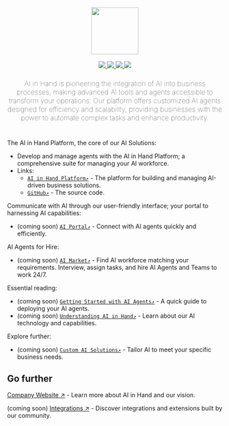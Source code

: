 <h3 align="center">
  <img
    src="https://ainhand.com/_next/image?url=%2Fimages%2Flogo%2Flogo.png&w=128&q=75"
    height="110"
  />
</h3>

<div>
  <p align="center">
    <a href="https://twitter.com/nick_bobrowski_">
        <img src="https://img.shields.io/badge/Twitter-000000?style=for-the-badge&logo=twitter&logoColor=white" />
    </a>
    <a href="https://www.linkedin.com/in/nickbobrowski/">
        <img src="https://img.shields.io/badge/LinkedIn-0077B5?style=for-the-badge&logo=linkedin&logoColor=white" />
    </a>
    <a href="https://discord.gg/wmSvRkw8R9">
        <img src="https://img.shields.io/badge/Discord-5865F2?style=for-the-badge&logo=discord&logoColor=white" />
    </a>
    <a href="https://www.youtube.com/@nickbobrowski">
        <img src="https://img.shields.io/badge/YouTube-FF0000?style=for-the-badge&logo=youtube&logoColor=white" />
    </a>
  </p>
</div>

<h3 align="center" style="margin-bottom: 40px; font-weight: lighter">
  <p>AI in Hand is pioneering the integration of AI into business processes, making advanced AI tools and agents accessible to transform your operations. Our platform offers customized AI agents designed for efficiency and scalability, providing businesses with the power to automate complex tasks and enhance productivity.</p>
</h3>

The AI in Hand Platform, the core of our AI Solutions:
- Develop and manage agents with the AI in Hand Platform; a comprehensive suite for managing your AI workforce.
- Links:
  - [`AI in Hand Platform↗️`](https://www.ainhand.com/platform) - The platform for building and managing AI-driven business solutions.
  - [`GitHub↗️`](https://github.com/AI-in-Hand/platform) - The source code.

Communicate with AI through our user-friendly interface; your portal to harnessing AI capabilities:
- (coming soon) [`AI Portal↗️`](https://portal.ainhand.com) - Connect with AI agents quickly and efficiently.

AI Agents for Hire:
- (coming soon) [`AI Market↗️`](https://market.ainhand.com) - Find AI workforce matching your requirements. Interview, assign tasks, and hire AI Agents and Teams to work 24/7.

Essential reading:
- (coming soon) [`Getting Started with AI Agents↗️`](https://www.ainhand.com/docs/platform/getting-started) - A quick guide to deploying your AI agents.
- (coming soon) [`Understanding AI in Hand↗️`](https://www.ainhand.com/docs/understanding-ai) - Learn about our AI technology and capabilities. 

Explore further:
- (coming soon) [`Custom AI Solutions↗️`](https://www.ainhand.com/solutions) - Tailor AI to meet your specific business needs.

## Go further

[Company Website ↗](https://www.ainhand.com) - Learn more about AI in Hand and our vision.

(coming soon) [Integrations ↗](https://www.ainhand.com/integrations) - Discover integrations and extensions built by our community.

